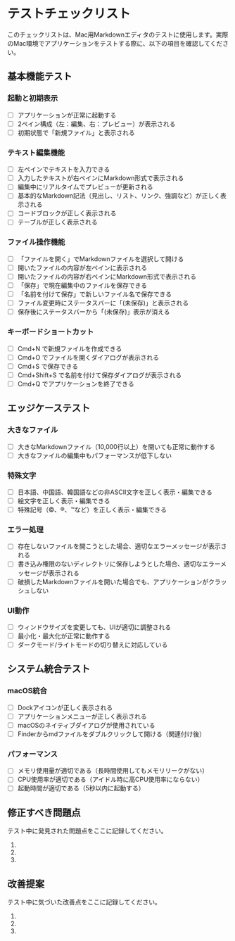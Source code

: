 # テストチェックリスト

このチェックリストは、Mac用Markdownエディタのテストに使用します。実際のMac環境でアプリケーションをテストする際に、以下の項目を確認してください。

## 基本機能テスト

### 起動と初期表示
- [ ] アプリケーションが正常に起動する
- [ ] 2ペイン構成（左：編集、右：プレビュー）が表示される
- [ ] 初期状態で「新規ファイル」と表示される

### テキスト編集機能
- [ ] 左ペインでテキストを入力できる
- [ ] 入力したテキストが右ペインにMarkdown形式で表示される
- [ ] 編集中にリアルタイムでプレビューが更新される
- [ ] 基本的なMarkdown記法（見出し、リスト、リンク、強調など）が正しく表示される
- [ ] コードブロックが正しく表示される
- [ ] テーブルが正しく表示される

### ファイル操作機能
- [ ] 「ファイルを開く」でMarkdownファイルを選択して開ける
- [ ] 開いたファイルの内容が左ペインに表示される
- [ ] 開いたファイルの内容が右ペインにMarkdown形式で表示される
- [ ] 「保存」で現在編集中のファイルを保存できる
- [ ] 「名前を付けて保存」で新しいファイル名で保存できる
- [ ] ファイル変更時にステータスバーに「(未保存)」と表示される
- [ ] 保存後にステータスバーから「(未保存)」表示が消える

### キーボードショートカット
- [ ] Cmd+N で新規ファイルを作成できる
- [ ] Cmd+O でファイルを開くダイアログが表示される
- [ ] Cmd+S で保存できる
- [ ] Cmd+Shift+S で名前を付けて保存ダイアログが表示される
- [ ] Cmd+Q でアプリケーションを終了できる

## エッジケーステスト

### 大きなファイル
- [ ] 大きなMarkdownファイル（10,000行以上）を開いても正常に動作する
- [ ] 大きなファイルの編集中もパフォーマンスが低下しない

### 特殊文字
- [ ] 日本語、中国語、韓国語などの非ASCII文字を正しく表示・編集できる
- [ ] 絵文字を正しく表示・編集できる
- [ ] 特殊記号（©、®、™など）を正しく表示・編集できる

### エラー処理
- [ ] 存在しないファイルを開こうとした場合、適切なエラーメッセージが表示される
- [ ] 書き込み権限のないディレクトリに保存しようとした場合、適切なエラーメッセージが表示される
- [ ] 破損したMarkdownファイルを開いた場合でも、アプリケーションがクラッシュしない

### UI動作
- [ ] ウィンドウサイズを変更しても、UIが適切に調整される
- [ ] 最小化・最大化が正常に動作する
- [ ] ダークモード/ライトモードの切り替えに対応している

## システム統合テスト

### macOS統合
- [ ] Dockアイコンが正しく表示される
- [ ] アプリケーションメニューが正しく表示される
- [ ] macOSのネイティブダイアログが使用されている
- [ ] Finderからmdファイルをダブルクリックして開ける（関連付け後）

### パフォーマンス
- [ ] メモリ使用量が適切である（長時間使用してもメモリリークがない）
- [ ] CPU使用率が適切である（アイドル時に高CPU使用率にならない）
- [ ] 起動時間が適切である（5秒以内に起動する）

## 修正すべき問題点

テスト中に発見された問題点をここに記録してください。

1. 
2. 
3. 

## 改善提案

テスト中に気づいた改善点をここに記録してください。

1. 
2. 
3. 

